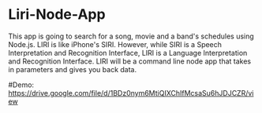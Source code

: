 # Liri-Node-App
This app is going to search for a song, movie and a band's schedules using Node.js. LIRI is like iPhone's SIRI. However, while SIRI is a Speech Interpretation and Recognition Interface, LIRI is a Language Interpretation and Recognition Interface. LIRI will be a command line node app that takes in parameters and gives you back data.

#Demo:
https://drive.google.com/file/d/1BDz0nym6MtiQIXChIfMcsaSu6hJDJCZR/view